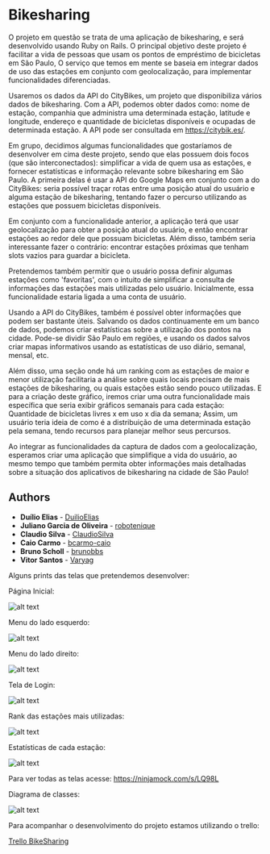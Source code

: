 # Bikesharing

O projeto em questão se trata de uma aplicação de  bikesharing, e será desenvolvido usando Ruby on Rails. O principal objetivo deste projeto é facilitar a vida de pessoas que usam os pontos de empréstimo de bicicletas em São Paulo, O serviço que temos em mente se baseia em integrar dados de uso das estações em conjunto com geolocalização, para implementar funcionalidades diferenciadas.

Usaremos os dados da API do CityBikes, um projeto que disponibiliza vários dados de bikesharing. Com a API, podemos obter dados como: nome de estação, companhia que administra uma determinada estação, latitude e longitude, endereço e quantidade de bicicletas disponíveis e ocupadas de determinada estação. A API pode ser consultada em https://citybik.es/.

Em grupo, decidimos algumas funcionalidades que gostaríamos de desenvolver em cima deste projeto, sendo que elas possuem dois focos (que são interconectados): simplificar a vida de quem usa as estações, e fornecer estatísticas e informação relevante sobre bikesharing em São Paulo. A primeira delas é usar a API do Google Maps em conjunto com a do CityBikes: seria possível traçar rotas entre uma posição atual do usuário e alguma estação de bikesharing, tentando fazer o percurso utilizando as estações que possuem bicicletas disponíveis.

Em conjunto com a funcionalidade anterior, a aplicação terá que usar geolocalização para obter a posição atual do usuário, e então encontrar estações ao redor dele que possuam bicicletas. Além disso, também seria interessante fazer o contrário: encontrar estações próximas que tenham slots vazios para guardar a bicicleta.

Pretendemos também permitir que o usuário possa definir algumas estações como 'favoritas', com o intuito de simplificar a consulta de informações das estações mais utilizadas pelo usuário. Inicialmente, essa funcionalidade estaria ligada a uma conta de usuário.

Usando a API do CityBikes, também é possível obter informações que podem ser bastante úteis. Salvando os dados continuamente em um banco de dados, podemos criar estatísticas sobre a utilização dos pontos na cidade. Pode-se dividir São Paulo em regiões, e usando os dados salvos criar mapas informativos usando as estatísticas de uso diário, semanal, mensal, etc.

Além disso, uma seção onde há um ranking com as estações de maior e menor utilização facilitaria a análise sobre quais locais precisam de mais estações de bikesharing, ou quais estações estão sendo pouco utilizadas. E para a criação deste gráfico, iremos criar uma outra funcionalidade mais específica que seria exibir gráficos semanais para cada estação: Quantidade de bicicletas livres x em uso x dia da semana; Assim, um usuário teria ideia de como é a distribuição de uma determinada estação pela semana,  tendo recursos para planejar melhor seus percursos.

Ao integrar as funcionalidades da captura de dados com a geolocalização, esperamos criar uma aplicação que simplifique a vida do usuário, ao mesmo tempo que também permita obter informações mais detalhadas sobre a situação dos aplicativos de bikesharing na cidade de São Paulo!



## Authors

* **Duílio Elias** - [DuilioElias](https://github.com/duilioelias)
* **Juliano Garcia de Oliveira** - [robotenique](https://gitlab.com/robotenique)
* **Claudio Silva** - [ClaudioSilva](https://gitlab.com/ddkclaudio)
* **Caio Carmo** - [bcarmo-caio](https://gitlab.com/bcarmo-caio)
* **Bruno Scholl** - [brunobbs](https://gitlab.com/brunobbs)
* **Vitor Santos** - [Varyag](https://gitlab.com/Varyag)


Alguns prints das telas que pretendemos desenvolver:

Página Inicial:

![alt text](https://linux.ime.usp.br/~duilioelias/home.png)

Menu do lado esquerdo:

![alt text](https://linux.ime.usp.br/~duilioelias/leftMenu.png)

Menu do lado direito:

![alt text](https://linux.ime.usp.br/~duilioelias/leftMenu.png)

Tela de Login:

![alt text](https://linux.ime.usp.br/~duilioelias/login.png)

Rank das estações mais utilizadas:

![alt text](https://linux.ime.usp.br/~duilioelias/rank.png)

Estatísticas de cada estação:

![alt text](https://linux.ime.usp.br/~duilioelias/stats.png)

Para ver todas as telas acesse: https://ninjamock.com/s/LQ98L

Diagrama de classes:

![alt text](https://linux.ime.usp.br/~duilioelias/CitiBikes.png)


Para acompanhar o desenvolvimento do projeto estamos utilizando o trello:

[Trello BikeSharing](https://trello.com/bikesharingsp)
